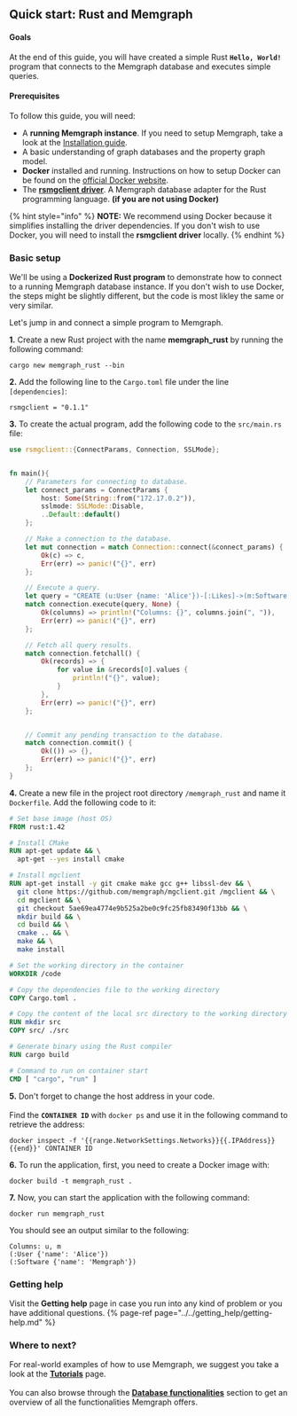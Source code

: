 ## Quick start: Rust and Memgraph

#### Goals
At the end of this guide, you will have created a simple Rust **`Hello, World!`** program that connects to the Memgraph database and executes simple queries.

#### Prerequisites

To follow this guide, you will need:
* A **running Memgraph instance**. If you need to setup Memgraph, take a look at the [Installation guide](../installation/installation.md).
* A basic understanding of graph databases and the property graph model.
* **Docker** installed and running. Instructions on how to setup Docker can be found on the [official Docker website](https://docs.docker.com/get-docker/).
* The [**rsmgclient driver**](https://github.com/memgraph/rsmgclient). A Memgraph database adapter for the Rust programming language. **(if you are not using Docker)**

{% hint style="info" %}
**NOTE:** We recommend using Docker because it simplifies installing the driver dependencies. If you don't wish to use Docker, you will need to install the **rsmgclient driver** locally.
{% endhint %}

### Basic setup

We'll be using a **Dockerized Rust program** to demonstrate how to connect to a running Memgraph database instance.
If you don't wish to use Docker, the steps might be slightly different, but the code is most likley the same or very similar.<br />  

Let's jump in and connect a simple program to Memgraph.

**1.** Create a new Rust project with the name **memgraph_rust** by running the following command:

```
cargo new memgraph_rust --bin
```

**2.** Add the following line to the `Cargo.toml` file under the line `[dependencies]`:

```
rsmgclient = "0.1.1"
```

**3.** To create the actual program, add the following code to the `src/main.rs` file:

```Rust
use rsmgclient::{ConnectParams, Connection, SSLMode};


fn main(){
    // Parameters for connecting to database.
    let connect_params = ConnectParams {
        host: Some(String::from("172.17.0.2")),
        sslmode: SSLMode::Disable,
        ..Default::default()
    };

    // Make a connection to the database.
    let mut connection = match Connection::connect(&connect_params) {
        Ok(c) => c,
        Err(err) => panic!("{}", err)
    };

    // Execute a query.
    let query = "CREATE (u:User {name: 'Alice'})-[:Likes]->(m:Software {name: 'Memgraph'}) RETURN u, m";
    match connection.execute(query, None) {
        Ok(columns) => println!("Columns: {}", columns.join(", ")),
        Err(err) => panic!("{}", err)
    };

    // Fetch all query results.
    match connection.fetchall() {
        Ok(records) => {
            for value in &records[0].values {
                println!("{}", value);
            }
        },
        Err(err) => panic!("{}", err)
    };


    // Commit any pending transaction to the database.
    match connection.commit() {
        Ok(()) => {},
        Err(err) => panic!("{}", err)
    };
}
```

**4.** Create a new file in the project root directory `/memgraph_rust` and name it  `Dockerfile`. Add the following code to it:

```Dockerfile
# Set base image (host OS)
FROM rust:1.42

# Install CMake
RUN apt-get update && \
  apt-get --yes install cmake

# Install mgclient
RUN apt-get install -y git cmake make gcc g++ libssl-dev && \
  git clone https://github.com/memgraph/mgclient.git /mgclient && \
  cd mgclient && \
  git checkout 5ae69ea4774e9b525a2be0c9fc25fb83490f13bb && \
  mkdir build && \
  cd build && \
  cmake .. && \
  make && \
  make install

# Set the working directory in the container
WORKDIR /code

# Copy the dependencies file to the working directory
COPY Cargo.toml .

# Copy the content of the local src directory to the working directory
RUN mkdir src
COPY src/ ./src

# Generate binary using the Rust compiler
RUN cargo build

# Command to run on container start
CMD [ "cargo", "run" ]
```

**5.** Don't forget to change the host address in your code.<br />  
Find the **`CONTAINER ID`** with `docker ps` and use it in the following command to retrieve the address:

```
docker inspect -f '{{range.NetworkSettings.Networks}}{{.IPAddress}}{{end}}' CONTAINER ID
```

**6.** To run the application, first, you need to create a Docker image with:

```
docker build -t memgraph_rust .
```

**7.** Now, you can start the application with the following command:

```
docker run memgraph_rust
```

You should see an output similar to the following:

```
Columns: u, m
(:User {'name': 'Alice'})
(:Software {'name': 'Memgraph'})
```

### Getting help

Visit the **Getting help** page in case you run into any kind of problem or you have additional questions.
{% page-ref page="../../getting_help/getting-help.md" %}

### Where to next?

For real-world examples of how to use Memgraph, we suggest you take a look at the **[Tutorials](../../tutorials/tutorials.md)** page.<br />  
You can also browse through the **[Database functionalities](../../database_functionalities/database-functionalities.md)** section to get an overview of all the functionalities Memgraph offers.
